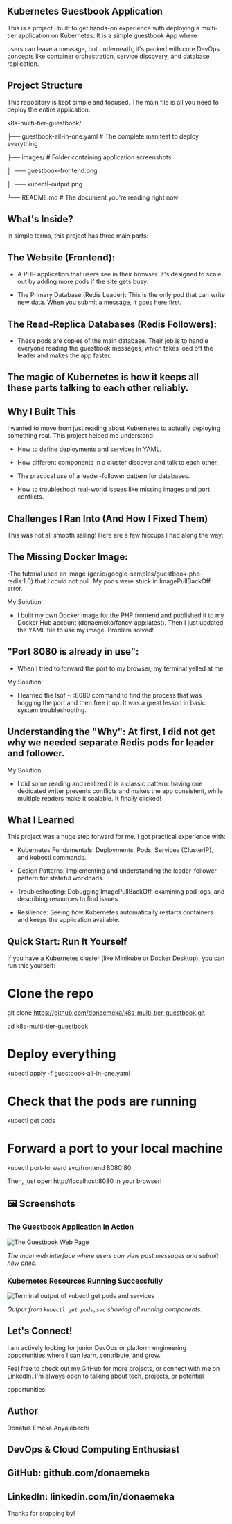 ## Kubernetes Guestbook Application

 This is a project I built to get hands-on experience with deploying a multi-tier application on Kubernetes. It is a simple guestbook App where 
 
 users can leave a message, but underneath, it's packed with core DevOps concepts like container orchestration, service discovery, and database replication.


## Project Structure

This repository is kept simple and focused. The main file is all you need to deploy the entire application.


k8s-multi-tier-guestbook/

├── guestbook-all-in-one.yaml  # The complete manifest to deploy everything

├── images/                    # Folder containing application screenshots

│   ├── guestbook-frontend.png

│   └── kubectl-output.png

└── README.md                  # The document you're reading right now




## What's Inside?

In simple terms, this project has three main parts:

## The Website (Frontend): 

- A PHP application that users see in their browser. It's designed to scale out by adding more pods if the site gets busy.

- The Primary Database (Redis Leader): This is the only pod that can write new data. When you submit a message, it goes here first.

## The Read-Replica Databases (Redis Followers): 

- These pods are copies of the main database. Their job is to handle everyone reading the guestbook messages, which takes load off the leader and makes the app faster.

## The magic of Kubernetes is how it keeps all these parts talking to each other reliably.



## Why I Built This

I wanted to move from just reading about Kubernetes to actually deploying something real. This project helped me understand:

- How to define deployments and services in YAML.

- How different components in a cluster discover and talk to each other.

- The practical use of a leader-follower pattern for databases.

- How to troubleshoot real-world issues like missing images and port conflicts.



## Challenges I Ran Into (And How I Fixed Them)

This was not all smooth sailing! Here are a few hiccups I had along the way:

## The Missing Docker Image: 

-The tutorial used an image (gcr.io/google-samples/guestbook-php-redis:1.0) that I could not pull. My pods were stuck in ImagePullBackOff error.

My Solution:

- I built my own Docker image for the PHP frontend and published it to my Docker Hub account (donaemeka/fancy-app:latest). Then I just updated the YAML file to use my image. Problem solved!

## "Port 8080 is already in use":

- When I tried to forward the port to my browser, my terminal yelled at me.

My Solution: 

- I learned the lsof -i :8080 command to find the process that was hogging the port and then free it up. It was a great lesson in basic system troubleshooting.

## Understanding the "Why": At first, I did not get why we needed separate Redis pods for leader and follower.

My Solution: 

- I did some reading and realized it is a classic pattern: having one dedicated writer prevents conflicts and makes the app consistent, while 
multiple readers make it scalable. It finally clicked!



## What I Learned

This project was a huge step forward for me. I got practical experience with:

- Kubernetes Fundamentals: Deployments, Pods, Services (ClusterIP), and kubectl commands.

- Design Patterns: Implementing and understanding the leader-follower pattern for stateful workloads.

- Troubleshooting: Debugging ImagePullBackOff, examining pod logs, and describing resources to find issues.

- Resilience: Seeing how Kubernetes automatically restarts containers and keeps the application available.



## Quick Start: Run It Yourself

If you have a Kubernetes cluster (like Minikube or Docker Desktop), you can run this yourself:


# Clone the repo

git clone https://github.com/donaemeka/k8s-multi-tier-guestbook.git


cd k8s-multi-tier-guestbook

# Deploy everything

kubectl apply -f guestbook-all-in-one.yaml


# Check that the pods are running

kubectl get pods


# Forward a port to your local machine

kubectl port-forward svc/frontend 8080:80

Then, just open http://localhost:8080 in your browser!



## 🖼️ Screenshots

### The Guestbook Application in Action

![The Guestbook Web Page](./images/guestbook-frontend.png)

*The main web interface where users can view past messages and submit new ones.*

### Kubernetes Resources Running Successfully

![Terminal output of kubectl get pods and services](./images/kubectl-output.png)

*Output from `kubectl get pods,svc` showing all running components.*


## Let's Connect!

I am actively looking for junior DevOps or platform engineering opportunities where I can learn, contribute, and grow.

Feel free to check out my GitHub for more projects, or connect with me on LinkedIn. I'm always open to talking about tech, projects, or potential 

opportunities!

## Author

 Donatus Emeka Anyalebechi

## DevOps & Cloud Computing Enthusiast

## GitHub: github.com/donaemeka

## LinkedIn: linkedin.com/in/donaemeka

Thanks for stopping by!